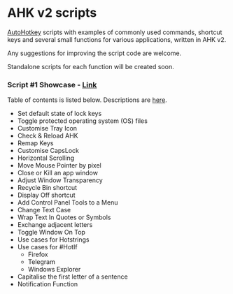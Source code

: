 # AHK v2 scripts  

[AutoHotkey](https://github.com/Lexikos/AutoHotkey_L/) scripts with examples of commonly used commands, shortcut keys and several small functions for various applications, written in AHK v2. 

Any suggestions for improving the script code are welcome.  

Standalone scripts for each function will be created soon.

### Script #1 Showcase - [Link](https://github.com/xypha/AHK-v2-scripts/blob/main/%231%20Showcase.ahk)

Table of contents is listed below. Descriptions are [here](https://github.com/xypha/AHK-v2-scripts/blob/main/Descriptions%20%231.md).
  * Set default state of lock keys
  * Toggle protected operating system (OS) files
  * Customise Tray Icon
  * Check & Reload AHK
  * Remap Keys
  * Customise CapsLock
  * Horizontal Scrolling
  * Move Mouse Pointer by pixel
  * Close or Kill an app window
  * Adjust Window Transparency
  * Recycle Bin shortcut
  * Display Off shortcut
  * Add Control Panel Tools to a Menu
  * Change Text Case
  * Wrap Text In Quotes or Symbols
  * Exchange adjacent letters
  * Toggle Window On Top
  * Use cases for Hotstrings
  * Use cases for #HotIf
    * Firefox
    * Telegram
    * Windows Explorer
  * Capitalise the first letter of a sentence
  * Notification Function
